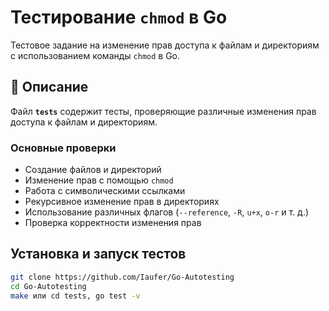 # Тестирование `chmod` в Go

Тестовое задание на изменение прав доступа к файлам и директориям с использованием команды `chmod` в Go.

## 📝 Описание

Файл **`tests`** содержит тесты, проверяющие различные изменения прав доступа к файлам и директориям.

### Основные проверки  
- Создание файлов и директорий  
- Изменение прав с помощью `chmod`  
- Работа с символическими ссылками  
- Рекурсивное изменение прав в директориях  
- Использование различных флагов (`--reference`, `-R`, `u+x`, `o-r` и т. д.)  
- Проверка корректности изменения прав 


## Установка и запуск тестов  

```sh
git clone https://github.com/Iaufer/Go-Autotesting
cd Go-Autotesting
make или cd tests, go test -v